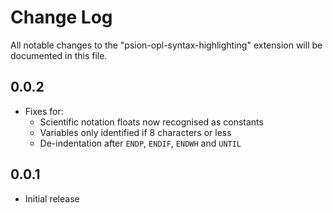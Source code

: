 # Change Log

All notable changes to the "psion-opl-syntax-highlighting" extension will be documented in this file.

## 0.0.2

- Fixes for:
    - Scientific notation floats now recognised as constants
    - Variables only identified if 8 characters or less
    - De-indentation after `ENDP`, `ENDIF`, `ENDWH` and `UNTIL`

## 0.0.1

- Initial release